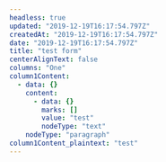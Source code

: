 ```yaml
---
headless: true
updated: "2019-12-19T16:17:54.797Z"
createdAt: "2019-12-19T16:17:54.797Z"
date: "2019-12-19T16:17:54.797Z"
title: "test form"
centerAlignText: false
columns: "One"
column1Content:
  - data: {}
    content:
      - data: {}
        marks: []
        value: "test"
        nodeType: "text"
    nodeType: "paragraph"
column1Content_plaintext: "test"
---
```

